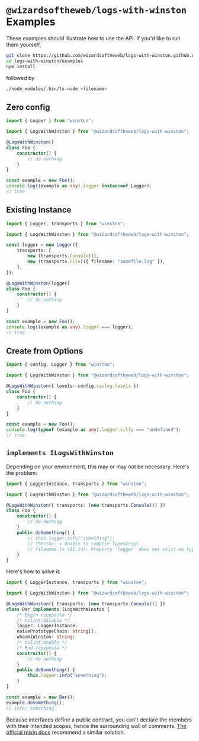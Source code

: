 # `@wizardsoftheweb/logs-with-winston` Examples

These examples should illustrate how to use the API. If you'd like to run them yourself,
```bash
git clone https://github.com/wizardsoftheweb/logs-with-winston.github.com
cd logs-with-winston/examples
npm install
```
followed by
```bash
./node_modules/.bin/ts-node <filename>
```

## Zero config
```typescript
import { Logger } from "winston";

import { LogsWithWinston } from "@wizardsoftheweb/logs-with-winston";

@LogsWithWinston()
class Foo {
    constructor() {
        // do nothing
    }
}

const example = new Foo();
console.log((example as any).logger instanceof Logger);
// true
```

## Existing Instance
```typescript
import { Logger, transports } from "winston";

import { LogsWithWinston } from "@wizardsoftheweb/logs-with-winston";

const logger = new Logger({
    transports: [
        new (transports.Console)(),
        new (transports.File)({ filename: "somefile.log" }),
    ],
});

@LogsWithWinston(logger)
class Foo {
    constructor() {
        // do nothing
    }
}

const example = new Foo();
console.log((example as any).logger === logger);
// true
```

## Create from Options
```typescript
import { config, Logger } from "winston";

import { LogsWithWinston } from "@wizardsoftheweb/logs-with-winston";

@LogsWithWinston({ levels: config.syslog.levels })
class Foo {
    constructor() {
        // do nothing
    }
}

const example = new Foo();
console.log(typeof (example as any).logger.silly === "undefined");
// true
```

## `implements ILogsWithWinston`

Depending on your environment, this may or may not be necessary. Here's the problem:

```typescript
import { LoggerInstance, transports } from "winston";

import { LogsWithWinston } from "@wizardsoftheweb/logs-with-winston";

@LogsWithWinston({ transports: [new transports.Console()] })
class Foo {
    constructor() {
        // do nothing
    }
    public doSomething() {
        // this.logger.info("something");
        // TSError: ⨯ Unable to compile TypeScript
        // filename.ts (11,14): Property 'logger' does not exist on type 'Foo'. (2339)
    }
}
```
Here's how to solve it:
```typescript
import { LoggerInstance, transports } from "winston";

import { LogsWithWinston } from "@wizardsoftheweb/logs-with-winston";

@LogsWithWinston({ transports: [new transports.Console()] })
class Bar implements ILogsWithWinston {
    /* Begin copypasta */
    /* tslint:disable */
    logger: LoggerInstance;
    naivePrototypeChain: string[];
    whoamiWinston: string;
    /* tslint:enable */
    /* End copypasta */
    constructor() {
        // do nothing
    }
    public doSomething() {
        this.logger.info("something");
    }
}

const example = new Bar();
example.doSomething();
// info: something
```
Because interfaces define a public contract, you can't declare the members with their intended scopes, hence the surrounding wall of comments. [The official mixin docs](https://www.typescriptlang.org/docs/handbook/mixins.html) recommend a similar solution.
